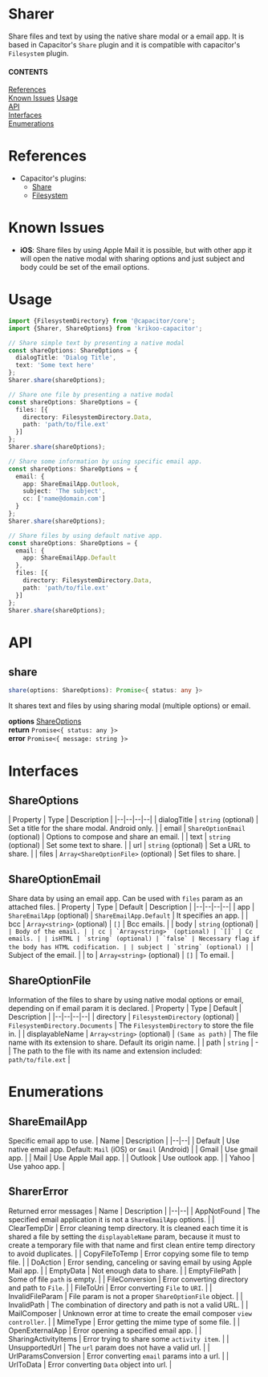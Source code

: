# Sharer
Share files and text by using the native share modal or a email app. It is based in Capacitor's `Share` plugin and it is compatible with capacitor's `Filesystem` plugin.

#### CONTENTS
[References](#references)  
[Known Issues](#known-issues) 
[Usage](#usage)  
[API](#api)  
[Interfaces](#interfaces)  
[Enumerations](#enumerations)  

# References
- Capacitor's plugins:
  - [Share](https://capacitor.ionicframework.com/docs/apis/share)
  - [Filesystem](https://capacitor.ionicframework.com/docs/apis/filesystem)

# Known Issues
- **iOS**: Share files by using Apple Mail it is possible, but with other app it will open the native modal with sharing options and just subject and body could be set of the email options.

# Usage

```typescript
import {FilesystemDirectory} from '@capacitor/core';
import {Sharer, ShareOptions} from 'krikoo-capacitor';

// Share simple text by presenting a native modal
const shareOptions: ShareOptions = {
  dialogTitle: 'Dialog Title',
  text: 'Some text here'
};
Sharer.share(shareOptions);

// Share one file by presenting a native modal
const shareOptions: ShareOptions = {
  files: [{
    directory: FilesystemDirectory.Data,
    path: 'path/to/file.ext'
  }]
};
Sharer.share(shareOptions);

// Share some information by using specific email app.
const shareOptions: ShareOptions = {
  email: {
    app: ShareEmailApp.Outlook,
    subject: 'The subject',
    cc: ['name@domain.com']
  }
};
Sharer.share(shareOptions);

// Share files by using default native app.
const shareOptions: ShareOptions = {
  email: {
    app: ShareEmailApp.Default
  },
  files: [{
    directory: FilesystemDirectory.Data,
    path: 'path/to/file.ext'
  }]
};
Sharer.share(shareOptions);
```

# API

## share
```typescript
share(options: ShareOptions): Promise<{ status: any }>
```
It shares text and files by using sharing modal (multiple options) or email.

**options** [ShareOptions](#interfaces)  
**return** `Promise<{ status: any }>`  
**error** `Promise<{ message: string }>`  

# Interfaces
 
## ShareOptions

| Property | Type | Description |
|--|--|--|--|
| dialogTitle | `string` (optional) | Set a title for the share modal. Android only. |
| email | `ShareOptionEmail` (optional) | Options to compose and share an email. |
| text | `string` (optional) | Set some text to share. |
| url | `string` (optional) | Set a URL to share. |
| files | `Array<ShareOptionFile>` (optional) | Set files to share. |

## ShareOptionEmail
Share data by using an email app. Can be used with `files` param as an attached files.
| Property | Type | Default | Description |
|--|--|--|--|
| app | `ShareEmailApp` (optional) | `ShareEmailApp.Default` | It specifies an app. |
| bcc | `Array<string>` (optional) | `[]` | Bcc emails. |
| body | `string` (optional) | `` | Body of the email. |
| cc | `Array<string>` (optional) | `[]` | Cc emails. |
| isHTML | `string` (optional) | `false` | Necessary flag if the body has HTML codification. |
| subject | `string` (optional) | `` | Subject of the email. |
| to | `Array<string>` (optional) | `[]` | To email. |

## ShareOptionFile
Information of the files to share by using native modal options or email, depending on if email param it is declared.
| Property | Type | Default | Description |
|--|--|--|--|
| directory | `FilesystemDirectory` (optional) | `FilesystemDirectory.Documents` | The `FilesystemDirectory` to store the file in. |
| displayableName | `Array<string>` (optional) | `(Same as path)` | The file name with its extension to share. Default its origin name. |
| path | `string` | - | The path to the file with its name and extension included: `path/to/file.ext` |

# Enumerations

## ShareEmailApp
Specific email app to use. 
| Name | Description |
|--|--|
| Default | Use native email app. Default: `Mail` (iOS) or `Gmail` (Android) |
| Gmail | Use gmail app. |
| Mail | Use Apple Mail app. |
| Outlook | Use outlook app. |
| Yahoo | Use yahoo app. |

## SharerError
Returned error messages
| Name | Description |
|--|--|
| AppNotFound | The specified email application it is not a `ShareEmailApp` options. |
| ClearTempDir | Error cleaning temp directory. It is cleaned each time it is shared a file by setting the `displayableName` param, because it must to create a temporary file with that name and first clean entire temp directory to avoid duplicates. |
| CopyFileToTemp | Error copying some file to temp file. |
| DoAction | Error sending, canceling or saving email by using Apple Mail app. |
| EmptyData | Not enough data to share. |
| EmptyFilePath | Some of file `path` is empty. |
| FileConversion | Error converting directory and path to `File`. |
| FileToUri | Error converting `File` to `URI`. |
| InvalidFileParam | File param is not a proper `ShareOptionFile` object. |
| InvalidPath | The combination of directory and path is not a valid URL. |
| MailComposer | Unknown error at time to create the email composer `view controller`. |
| MimeType | Error getting the mime type of some file. |
| OpenExternalApp | Error opening a specified email app. |
| SharingActivityItems | Error trying to share some `activity item`. |
| UnsupportedUrl | The `url` param does not have a valid url. |
| UrlParamsConversion | Error converting `email` params into a url. |
| UrlToData | Error converting `Data` object into url. |
